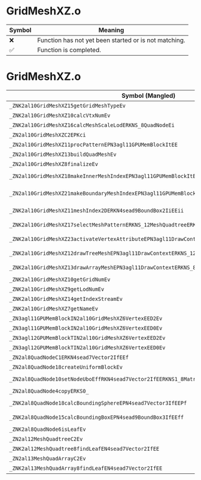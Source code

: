 # GridMeshXZ.o
| Symbol | Meaning 
| ------------- | ------------- 
| :x: | Function has not yet been started or is not matching. 
| :white_check_mark: | Function is completed. 


# GridMeshXZ.o
| Symbol (Mangled) | Symbol (Demangled) | Decompiled? |
| ------------- |  ------------- | ------------- |
| `_ZNK2al10GridMeshXZ15getGridMeshTypeEv` | `al::GridMeshXZ::getGridMeshType(void)const` | :x: |
| `_ZNK2al10GridMeshXZ10calcVtxNumEv` | `al::GridMeshXZ::calcVtxNum(void)const` | :x: |
| `_ZNK2al10GridMeshXZ16calcMeshScaleLodERKNS_8QuadNodeEi` | `al::GridMeshXZ::calcMeshScaleLod(al::QuadNode const&,int)const` | :x: |
| `_ZN2al10GridMeshXZC2EPKci` | `al::GridMeshXZ::GridMeshXZ(char const*,int)` | :x: |
| `_ZN2al10GridMeshXZ11procPatternEPN3agl11GPUMemBlockItEE` | `al::GridMeshXZ::procPattern(agl::GPUMemBlock<unsigned short> *)` | :x: |
| `_ZN2al10GridMeshXZ13buildQuadMeshEv` | `al::GridMeshXZ::buildQuadMesh(void)` | :x: |
| `_ZN2al10GridMeshXZ8finalizeEv` | `al::GridMeshXZ::finalize(void)` | :x: |
| `_ZN2al10GridMeshXZ18makeInnerMeshIndexEPN3agl11GPUMemBlockItEEiRKN4sead9BoundBox2IiEE` | `al::GridMeshXZ::makeInnerMeshIndex(agl::GPUMemBlock<unsigned short> *,int,sead::BoundBox2<int> const&)` | :x: |
| `_ZN2al10GridMeshXZ21makeBoundaryMeshIndexEPN3agl11GPUMemBlockItEEiRKN4sead9BoundBox2IiEES9_` | `al::GridMeshXZ::makeBoundaryMeshIndex(agl::GPUMemBlock<unsigned short> *,int,sead::BoundBox2<int> const&,sead::BoundBox2<int> const&)` | :x: |
| `_ZNK2al10GridMeshXZ11meshIndex2DERKN4sead9BoundBox2IiEEii` | `al::GridMeshXZ::meshIndex2D(sead::BoundBox2<int> const&,int,int)const` | :x: |
| `_ZNK2al10GridMeshXZ17selectMeshPatternERKNS_12MeshQuadtreeERKNS_8QuadNodeEf` | `al::GridMeshXZ::selectMeshPattern(al::MeshQuadtree const&,al::QuadNode const&,float)const` | :x: |
| `_ZNK2al10GridMeshXZ23activateVertexAttributeEPN3agl11DrawContextEi` | `al::GridMeshXZ::activateVertexAttribute(agl::DrawContext *,int)const` | :x: |
| `_ZNK2al10GridMeshXZ12drawTreeMeshEPN3agl11DrawContextERKNS_12MeshQuadtreeERKNS_8QuadNodeEfi` | `al::GridMeshXZ::drawTreeMesh(agl::DrawContext *,al::MeshQuadtree const&,al::QuadNode const&,float,int)const` | :x: |
| `_ZNK2al10GridMeshXZ13drawArrayMeshEPN3agl11DrawContextERKNS_8QuadNodeEiiiii` | `al::GridMeshXZ::drawArrayMesh(agl::DrawContext *,al::QuadNode const&,int,int,int,int,int)const` | :x: |
| `_ZNK2al10GridMeshXZ10getGridNumEv` | `al::GridMeshXZ::getGridNum(void)const` | :x: |
| `_ZNK2al10GridMeshXZ9getLodNumEv` | `al::GridMeshXZ::getLodNum(void)const` | :x: |
| `_ZNK2al10GridMeshXZ14getIndexStreamEv` | `al::GridMeshXZ::getIndexStream(void)const` | :x: |
| `_ZNK2al10GridMeshXZ7getNameEv` | `al::GridMeshXZ::getName(void)const` | :x: |
| `_ZN3agl11GPUMemBlockIN2al10GridMeshXZ6VertexEED2Ev` | `agl::GPUMemBlock<al::GridMeshXZ::Vertex>::~GPUMemBlock()` | :x: |
| `_ZN3agl11GPUMemBlockIN2al10GridMeshXZ6VertexEED0Ev` | `agl::GPUMemBlock<al::GridMeshXZ::Vertex>::~GPUMemBlock()` | :x: |
| `_ZN3agl12GPUMemBlockTIN2al10GridMeshXZ6VertexEED2Ev` | `agl::GPUMemBlockT<al::GridMeshXZ::Vertex>::~GPUMemBlockT()` | :x: |
| `_ZN3agl12GPUMemBlockTIN2al10GridMeshXZ6VertexEED0Ev` | `agl::GPUMemBlockT<al::GridMeshXZ::Vertex>::~GPUMemBlockT()` | :x: |
| `_ZN2al8QuadNodeC1ERKN4sead7Vector2IfEEf` | `al::QuadNode::QuadNode(sead::Vector2<float> const&,float)` | :x: |
| `_ZN2al8QuadNode18createUniformBlockEv` | `al::QuadNode::createUniformBlock(void)` | :x: |
| `_ZN2al8QuadNode10setNodeUboEffRKN4sead7Vector2IfEERKNS1_8Matrix34IfEE` | `al::QuadNode::setNodeUbo(float,float,sead::Vector2<float> const&,sead::Matrix34<float> const&)` | :x: |
| `_ZN2al8QuadNode4copyERKS0_` | `al::QuadNode::copy(al::QuadNode const&)` | :x: |
| `_ZNK2al8QuadNode18calcBoundingSphereEPN4sead7Vector3IfEEPf` | `al::QuadNode::calcBoundingSphere(sead::Vector3<float> *,float *)const` | :x: |
| `_ZNK2al8QuadNode15calcBoundingBoxEPN4sead9BoundBox3IfEEff` | `al::QuadNode::calcBoundingBox(sead::BoundBox3<float> *,float,float)const` | :x: |
| `_ZNK2al8QuadNode6isLeafEv` | `al::QuadNode::isLeaf(void)const` | :x: |
| `_ZN2al12MeshQuadtreeC2Ev` | `al::MeshQuadtree::MeshQuadtree(void)` | :x: |
| `_ZNK2al12MeshQuadtree8findLeafEN4sead7Vector2IfEE` | `al::MeshQuadtree::findLeaf(sead::Vector2<float>)const` | :x: |
| `_ZN2al13MeshQuadArrayC2Ev` | `al::MeshQuadArray::MeshQuadArray(void)` | :x: |
| `_ZNK2al13MeshQuadArray8findLeafEN4sead7Vector2IfEE` | `al::MeshQuadArray::findLeaf(sead::Vector2<float>)const` | :x: |
